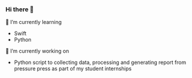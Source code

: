 ### Hi there 👋

🌱 I’m currently learning
* Swift
* Python

🔭 I’m currently working on
* Python script to collecting data, processing and generating report from pressure press as part of my student internships


<!--
**gdlkk/gdlkk** is a ✨ _special_ ✨ repository because its `README.md` (this file) appears on your GitHub profile.

Here are some ideas to get you started:

- 🔭 I’m currently working on ...
- 🌱 I’m currently learning ...
- 👯 I’m looking to collaborate on ...
- 🤔 I’m looking for help with ...
- 💬 Ask me about ...
- 📫 How to reach me: ...
- 😄 Pronouns: ...
- ⚡ Fun fact: ...
-->

